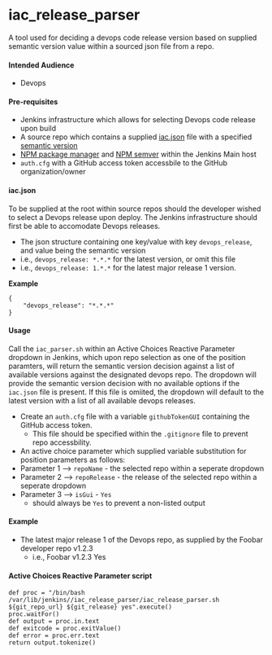 # iac_release_parser
A tool used for deciding a devops code release version based on supplied semantic version value within a sourced json file from a repo.

#### Intended Audience
* Devops

#### Pre-requisites
* Jenkins infrastructure which allows for selecting Devops code release upon build
* A source repo which contains a supplied [iac.json](#iacjson) file with a specified [semantic version](https://semver.org/)
* [NPM package manager](https://docs.npmjs.com/downloading-and-installing-node-js-and-npm) and [NPM semver](https://www.npmjs.com/package/semver) within the Jenkins Main host
* `auth.cfg` with a GitHub access token accessbile to the GitHub organization/owner

#### iac.json
To be supplied at the root within source repos should the developer wished to select a Devops release upon deploy. The Jenkins infrastructure should first be able to accomodate Devops releases.
* The json structure containing one key/value with key `devops_release`, and value being the semantic version
* i.e., `devops_release: *.*.*` for the latest version, or omit this file
* i.e., `devops_release: 1.*.*` for the latest major release 1 version.

**Example**
```
{
	"devops_release": "*.*.*"
}
```

#### Usage
Call the `iac_parser.sh` within an Active Choices Reactive Parameter dropdown in Jenkins, which upon repo selection as one of the position paramters, will return the semantic version decision against a list of available versions against the designated devops repo. The dropdown will provide the semantic version decision with no available options if the `iac.json` file is present. If this file is omiited, the dropdown will default to the latest version with a list of all available devops releases.
* Create an `auth.cfg` file with a variable `githubTokenGUI` containing the GitHub access token.
  *  This file should be specified within the `.gitignore` file to prevent repo accessbility.
*  An active choice parameter which supplied variable substitution for position parameters as follows:
  * Parameter 1 --> `repoName` - the selected repo within a seperate dropdown
  * Parameter 2 --> `repoRelease` - the release of the selected repo within a seperate dropdown
  * Parameter 3 --> `isGui` - `Yes`
    * should always be `Yes` to prevent a non-listed output 

#### Example
* The latest major release 1 of the Devops repo, as supplied by the Foobar developer repo v1.2.3
  * i.e., Foobar v1.2.3 Yes

#### Active Choices Reactive Parameter script
```
def proc = "/bin/bash /var/lib/jenkins//iac_release_parser/iac_release_parser.sh ${git_repo_url} ${git_release} yes".execute()
proc.waitFor()
def output = proc.in.text
def exitcode = proc.exitValue()
def error = proc.err.text
return output.tokenize()
```
